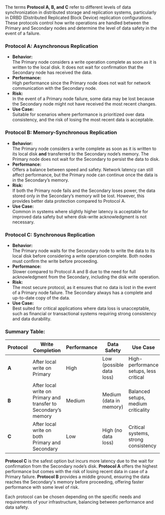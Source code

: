 The terms **Protocol A, B, and C** refer to different levels of data synchronization in distributed storage and replication systems, particularly in DRBD (Distributed Replicated Block Device) replication configurations. These protocols control how write operations are handled between the Primary and Secondary nodes and determine the level of data safety in the event of a failure.

### **Protocol A: Asynchronous Replication**
- **Behavior:**  
  The Primary node considers a write operation complete as soon as it is written to the local disk. It does not wait for confirmation that the Secondary node has received the data.
- **Performance:**  
  High performance since the Primary node does not wait for network communication with the Secondary node.
- **Risk:**  
  In the event of a Primary node failure, some data may be lost because the Secondary node might not have received the most recent changes.
- **Use Case:**  
  Suitable for scenarios where performance is prioritized over data consistency, and the risk of losing the most recent data is acceptable.

### **Protocol B: Memory-Synchronous Replication**
- **Behavior:**  
  The Primary node considers a write complete as soon as it is written to its local disk **and** transferred to the Secondary node’s memory. The Primary node does not wait for the Secondary to persist the data to disk.
- **Performance:**  
  Offers a balance between speed and safety. Network latency can still affect performance, but the Primary node can continue once the data is in the Secondary’s memory.
- **Risk:**  
  If both the Primary node fails and the Secondary loses power, the data stored only in the Secondary’s memory will be lost. However, this provides better data protection compared to Protocol A.
- **Use Case:**  
  Common in systems where slightly higher latency is acceptable for improved data safety but where disk-write acknowledgment is not necessary.

### **Protocol C: Synchronous Replication**
- **Behavior:**  
  The Primary node waits for the Secondary node to write the data to its local disk before considering a write operation complete. Both nodes must confirm the write before proceeding.
- **Performance:**  
  Slower compared to Protocol A and B due to the need for full acknowledgment from the Secondary, including the disk write operation.
- **Risk:**  
  The most secure protocol, as it ensures that no data is lost in the event of a Primary node failure. The Secondary always has a complete and up-to-date copy of the data.
- **Use Case:**  
  Best suited for critical applications where data loss is unacceptable, such as financial or transactional systems requiring strong consistency and data durability.

### Summary Table:

| **Protocol** | **Write Completion**                          | **Performance**  | **Data Safety**         | **Use Case**                            |
|--------------|-----------------------------------------------|------------------|-------------------------|-----------------------------------------|
| **A**        | After local write on Primary                  | High             | Low (possible data loss) | High-performance setups, less critical |
| **B**        | After local write on Primary and transfer to Secondary’s memory | Medium           | Medium (data in memory) | Balanced setups, medium criticality    |
| **C**        | After local write on both Primary and Secondary | Low              | High (no data loss)      | Critical systems, strong consistency   |

**Protocol C** is the safest option but incurs more latency due to the wait for confirmation from the Secondary node’s disk. **Protocol A** offers the highest performance but comes with the risk of losing recent data in case of a Primary failure. **Protocol B** provides a middle ground, ensuring the data reaches the Secondary's memory before proceeding, offering faster performance with some level of risk.

Each protocol can be chosen depending on the specific needs and requirements of your infrastructure, balancing between performance and data safety.
